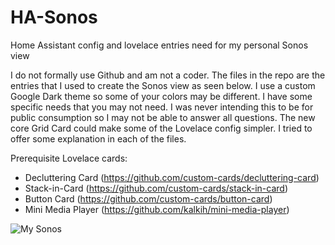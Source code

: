 # HA-Sonos
Home Assistant config and lovelace entries need for my personal Sonos view

I do not formally use Github and am not a coder.  The files in the repo are the entries that I used to create the Sonos view as seen below.  I use a custom Google Dark theme so some of your colors may be different.  I have some specific needs that you may not need.  I was never intending this to be for public consumption so I may not be able to answer all questions.  The new core Grid Card could make some of the Lovelace config simpler.  I tried to offer some explanation in each of the files.

Prerequisite Lovelace cards:
  - Decluttering Card (https://github.com/custom-cards/decluttering-card)
  - Stack-in-Card (https://github.com/custom-cards/stack-in-card)
  - Button Card (https://github.com/custom-cards/button-card)
  - Mini Media Player (https://github.com/kalkih/mini-media-player)
  
  ![My Sonos](/images/logo.png)
